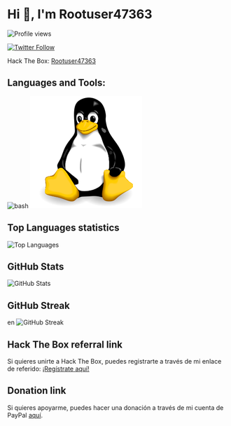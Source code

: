 # Hi 👋, I'm Rootuser47363

![Profile views](https://komarev.com/ghpvc/?username=rootuser47363&label=Profile%20views&color=0e75b6&style=flat)

[![Twitter Follow](https://img.shields.io/twitter/follow/empanadadeUwU47?label=Follow%20me%21&style=social)](https://twitter.com/empanadadeUwU47)

Hack The Box: [Rootuser47363](https://app.hackthebox.com/profile/1602894)

## Languages and Tools:

![bash](https://www.vectorlogo.zone/logos/gnu_bash/gnu_bash-icon.svg)
![linux](https://raw.githubusercontent.com/devicons/devicon/master/icons/linux/linux-original.svg)
<!-- Add more tools and languages here -->

## Top Languages statistics

![Top Languages](https://github-readme-stats.vercel.app/api/top-langs/?username=rootuser47363&layout=compact&theme=dark)

## GitHub Stats

![GitHub Stats](https://github-readme-stats.vercel.app/api?username=rootuser47363&show_icons=true&count_private=true&hide=stars&theme=dark)

## GitHub Streak
en
![GitHub Streak](https://github-readme-streak-stats.herokuapp.com/?user=rootuser47363&theme=dark)

## Hack The Box referral link

Si quieres unirte a Hack The Box, puedes registrarte a través de mi enlace de referido: [¡Regístrate aquí!](https://referral.hackthebox.com/mzwJfOf)

## Donation link

Si quieres apoyarme, puedes hacer una donación a través de mi cuenta de PayPal [aquí](https://paypal.me/rootuser473630?country.x=MX&locale.x=es_XC).
